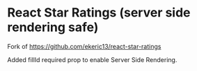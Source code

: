 # React Star Ratings (server side rendering safe)

Fork of https://github.com/ekeric13/react-star-ratings

Added fillId required prop to enable Server Side Rendering.
